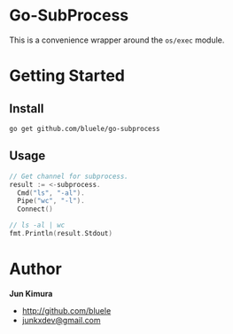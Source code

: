 # Go-SubProcess

This is a convenience wrapper around the `os/exec` module.

# Getting Started

## Install

```
go get github.com/bluele/go-subprocess
```

## Usage

```go
// Get channel for subprocess.
result := <-subprocess.
  Cmd("ls", "-al").
  Pipe("wc", "-l").
  Connect()

// ls -al | wc
fmt.Println(result.Stdout)
```

# Author

**Jun Kimura**

* <http://github.com/bluele>
* <junkxdev@gmail.com>

